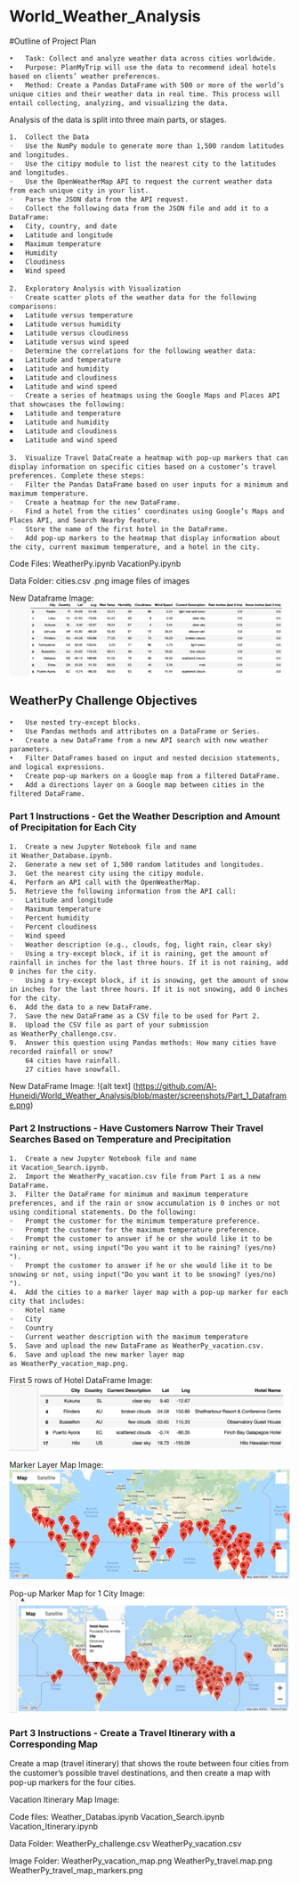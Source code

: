 # World_Weather_Analysis
#Outline of Project Plan

	•	Task: Collect and analyze weather data across cities worldwide.
	•	Purpose: PlanMyTrip will use the data to recommend ideal hotels based on clients’ weather preferences.
	•	Method: Create a Pandas DataFrame with 500 or more of the world’s unique cities and their weather data in real time. This process will entail collecting, analyzing, and visualizing the data.
Analysis of the data is split into three main parts, or stages.

	1.	Collect the Data
	◦	Use the NumPy module to generate more than 1,500 random latitudes and longitudes.
	◦	Use the citipy module to list the nearest city to the latitudes and longitudes.
	◦	Use the OpenWeatherMap API to request the current weather data from each unique city in your list.
	◦	Parse the JSON data from the API request.
	◦	Collect the following data from the JSON file and add it to a DataFrame:
	▪	City, country, and date
	▪	Latitude and longitude
	▪	Maximum temperature
	▪	Humidity
	▪	Cloudiness
	▪	Wind speed
  
	2.	Exploratory Analysis with Visualization
	◦	Create scatter plots of the weather data for the following comparisons:
	▪	Latitude versus temperature
	▪	Latitude versus humidity
	▪	Latitude versus cloudiness
	▪	Latitude versus wind speed
	◦	Determine the correlations for the following weather data:
	▪	Latitude and temperature
	▪	Latitude and humidity
	▪	Latitude and cloudiness
	▪	Latitude and wind speed
	◦	Create a series of heatmaps using the Google Maps and Places API that showcases the following:
	▪	Latitude and temperature
	▪	Latitude and humidity
	▪	Latitude and cloudiness
	▪	Latitude and wind speed
  
	3.	Visualize Travel DataCreate a heatmap with pop-up markers that can display information on specific cities based on a customer’s travel preferences. Complete these steps:
	◦	Filter the Pandas DataFrame based on user inputs for a minimum and maximum temperature.
	◦	Create a heatmap for the new DataFrame.
	◦	Find a hotel from the cities’ coordinates using Google’s Maps and Places API, and Search Nearby feature.
	◦	Store the name of the first hotel in the DataFrame.
	◦	Add pop-up markers to the heatmap that display information about the city, current maximum temperature, and a hotel in the city.
	
Code Files:
WeatherPy.ipynb
VacationPy.ipynb

Data Folder:
cities.csv
.png image files of images

New Dataframe Image:
![alt text](https://github.com/Al-Huneidi/World_Weather_Analysis/blob/master/screenshots/Part_1_Dataframe.png)


## WeatherPy Challenge Objectives


	•	Use nested try-except blocks.
	•	Use Pandas methods and attributes on a DataFrame or Series.
	•	Create a new DataFrame from a new API search with new weather parameters.
	•	Filter DataFrames based on input and nested decision statements, and logical expressions.
	•	Create pop-up markers on a Google map from a filtered DataFrame.
	•	Add a directions layer on a Google map between cities in the filtered DataFrame.

### Part 1 Instructions - Get the Weather Description and Amount of Precipitation for Each City

	1.	Create a new Jupyter Notebook file and name it Weather_Database.ipynb.
	2.	Generate a new set of 1,500 random latitudes and longitudes.
	3.	Get the nearest city using the citipy module.
	4.	Perform an API call with the OpenWeatherMap.
	5.	Retrieve the following information from the API call:
	◦	Latitude and longitude
	◦	Maximum temperature
	◦	Percent humidity
	◦	Percent cloudiness
	◦	Wind speed
	◦	Weather description (e.g., clouds, fog, light rain, clear sky)
	◦	Using a try-except block, if it is raining, get the amount of rainfall in inches for the last three hours. If it is not raining, add 0 inches for the city.
	◦	Using a try-except block, if it is snowing, get the amount of snow in inches for the last three hours. If it is not snowing, add 0 inches for the city.
	6.	Add the data to a new DataFrame.
	7.	Save the new DataFrame as a CSV file to be used for Part 2.
	8.	Upload the CSV file as part of your submission as WeatherPy_challenge.csv.
	9.	Answer this question using Pandas methods: How many cities have recorded rainfall or snow?
		64 cities have rainfall.
		27 cities have snowfall.

New DataFrame Image:
!{alt text] (https://github.com/Al-Huneidi/World_Weather_Analysis/blob/master/screenshots/Part_1_Dataframe.png)

### Part 2 Instructions - Have Customers Narrow Their Travel Searches Based on Temperature and Precipitation
	1.	Create a new Jupyter Notebook file and name it Vacation_Search.ipynb.
	2.	Import the WeatherPy_vacation.csv file from Part 1 as a new DataFrame.
	3.	Filter the DataFrame for minimum and maximum temperature preferences, and if the rain or snow accumulation is 0 inches or not using conditional statements. Do the following:
	◦	Prompt the customer for the minimum temperature preference.
	◦	Prompt the customer for the maximum temperature preference.
	◦	Prompt the customer to answer if he or she would like it to be raining or not, using input("Do you want it to be raining? (yes/no) ").
	◦	Prompt the customer to answer if he or she would like it to be snowing or not, using input("Do you want it to be snowing? (yes/no) ").
	4.	Add the cities to a marker layer map with a pop-up marker for each city that includes:
	◦	Hotel name
	◦	City
	◦	Country
	◦	Current weather description with the maximum temperature
	5.	Save and upload the new DataFrame as WeatherPy_vacation.csv.
	6.	Save and upload the new marker layer map as WeatherPy_vacation_map.png.

First 5 rows of Hotel DataFrame Image:
![alt text](https://github.com/Al-Huneidi/World_Weather_Analysis/blob/master/screenshots/Part_2_dataframe.png)

Marker Layer Map Image:
![alt text](https://github.com/Al-Huneidi/World_Weather_Analysis/blob/master/screenshots/WeatherPy_vacation_map.png)

Pop-up Marker Map for 1 City Image:
![alt text](https://github.com/Al-Huneidi/World_Weather_Analysis/blob/master/screenshots/Part_2_%20Pop-up_map.png)

### Part 3 Instructions - Create a Travel Itinerary with a Corresponding Map
Create a map (travel itinerary) that shows the route between four cities from the customer’s possible travel destinations, and then create a map with pop-up markers for the four cities.

Vacation Itinerary Map Image:


Code files:
Weather_Databas.ipynb
Vacation_Search.ipynb
Vacation_Itinerary.ipynb

Data Folder:
WeatherPy_challenge.csv
WeatherPy_vacation.csv

Image Folder:
WeatherPy_vacation_map.png
WeatherPy_travel.map.png
WeatherPy_travel_map_markers.png

